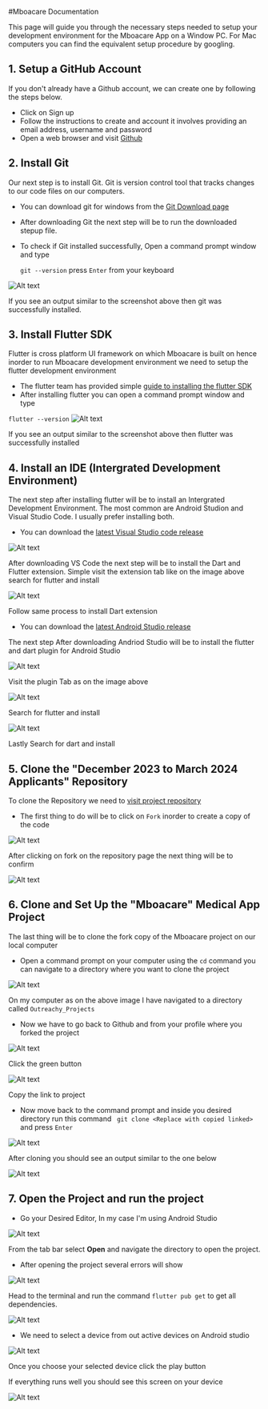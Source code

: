 #Mboacare Documentation

This page will guide you through the necessary steps needed to setup your development environment for the Mboacare App on a Window PC. For Mac computers you can find the equivalent setup procedure by googling.

## 1. Setup a GitHub Account
If you don't already have a Github account, we can create one by following the steps below.

* Click on Sign up
* Follow the instructions to create and account it involves providing an email address, username and password
* Open a web browser and visit [Github](https://github.com/)

## 2. Install Git 
Our next step is to install Git. Git is version control tool that tracks changes to our code files on our computers.

* You can download git for windows from the [Git Download page](https://git-scm.com/downloads)
* After downloading Git the next step will be to run the downloaded stepup file. 
* To check if Git installed successfully, Open a command prompt window and type

  ``` git --version ``` press ``` Enter ``` from your keyboard
  
![Alt text](images/git-version.png)

If you see an output similar to the screenshot above then git was successfully installed.

## 3. Install Flutter SDK
Flutter is cross platform UI framework on which Mboacare is built on hence inorder to run Mboacare development environment we need to setup the flutter development environment

* The flutter team has provided simple [guide to installing the flutter SDK](https://docs.flutter.dev/get-started/install) 
* After installing flutter you can open a command prompt window and type 

``` flutter --version ```
![Alt text](images/flutter-version.png)

If you see an output similar to the screenshot above then flutter was successfully installed

## 4. Install an IDE (Intergrated Development Environment)
The next step after installing flutter will be to install an Intergrated Development Environment. The most common are Android Studion and Visual Studio Code. I usually prefer installing both.

* You can download the [latest Visual Studio code release](https://code.visualstudio.com/)

![Alt text](images/vscode-extensions.png)

After downloading VS Code the next step will be to install the Dart and Flutter extension. Simple visit the extension tab like on the image above search for flutter and install 

![Alt text](images/vscode-flutter-extension.png)

Follow same process to install Dart extension

* You can download the [latest Android Studio release](https://www.googleadservices.com/pagead/aclk?sa=L&ai=DChcSEwie18r319iBAxXKi2gJHZHFBAMYABAAGgJ3Zg&gclid=Cj0KCQjw1OmoBhDXARIsAAAYGSG3udihx4f1BVV5XeSEabD9HN4T--qKqCQntTVRsxf6RBZEhDRESuUaAqPgEALw_wcB&ohost=www.google.com&cid=CAESVuD26-E7vK7m8Xu5bvm6zQl96aA8U9oToxoNqA8Fds5BbdD5kkEVI7NgsMobYBLxcGEknZktp9AUhaTE5sidytBHB2mYqOO-z32RNYVMqtbvRuAykFTo&sig=AOD64_1VeHsWC0upgYBovHc2v_NBTIeUdw&q&adurl&ved=2ahUKEwiYvcX319iBAxXWU6QEHcHwDC8Q0Qx6BAgGEAE)

The next step After downloading Andriod Studio will be to install the flutter and dart plugin for Android Studio

![Alt text](images/image-5.png)

Visit the plugin Tab as on the image above

![Alt text](images/image-4.png)

Search for flutter and install 

![Alt text](images/image-6.png)

Lastly Search for dart and install

## 5. Clone the "December 2023 to March 2024 Applicants" Repository
To clone the Repository we need to [visit project repository](https://github.com/AnishaSingh0118/Mboacare)

* The first thing to do will be to click on ``` Fork ``` inorder to create a copy of the code 

![Alt text](images/image-7.png)

After clicking on fork on the repository page the next thing will be to confirm

![Alt text](images/image-8.png)

## 6. Clone and Set Up the "Mboacare" Medical App Project
The last thing will be to clone the fork copy of the Mboacare project on our local computer 

* Open a command prompt on your computer using the ``` cd ``` command you can navigate to a directory where you want to clone the project

![Alt text](images/image-9.png)

On my computer as on the above image I have navigated to a directory called ```Outreachy_Projects```

* Now we have to go back to Github and from your profile where you forked the project 

![Alt text](images/image-10.png)

Click the green button

![Alt text](images/image-11.png)

Copy the link to project

* Now move back to the command prompt and inside you desired directory run this command ``` git clone <Replace with copied linked>``` and press ``` Enter ```

![Alt text](images/image-12.png)

After cloning you should see an output similar to the one below 

![Alt text](images/image-13.png)

## 7. Open the Project and run the project

* Go your Desired Editor, In my case I'm using Android Studio

![Alt text](images/image-14.png)

From the tab bar select **Open** and navigate the directory to open the project. 

* After opening the project several errors will show 

![Alt text](images/image-15.png)

Head to the terminal and run the command ``` flutter pub get ``` to get all dependencies.

![Alt text](images/image-16.png)

* We need to select a device from out active devices on Android studio 

![Alt text](images/image-17.png)

Once you choose your selected device click the play button

If everything runs well you should see this screen on your device 

![Alt text](images/image-18.png)